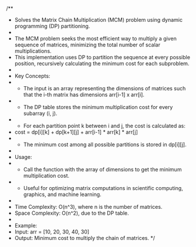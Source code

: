 /**
 * Solves the Matrix Chain Multiplication (MCM) problem using dynamic programming (DP) partitioning.
 *
 * The MCM problem seeks the most efficient way to multiply a given sequence of matrices, minimizing the total number of scalar multiplications.
 * This implementation uses DP to partition the sequence at every possible position, recursively calculating the minimum cost for each subproblem.
 *
 * Key Concepts:
 * - The input is an array representing the dimensions of matrices such that the i-th matrix has dimensions arr[i-1] x arr[i].
 * - The DP table stores the minimum multiplication cost for every subarray (i, j).
 * - For each partition point k between i and j, the cost is calculated as:
 *   cost = dp[i][k] + dp[k+1][j] + arr[i-1] * arr[k] * arr[j]
 * - The minimum cost among all possible partitions is stored in dp[i][j].
 *
 * Usage:
 * - Call the function with the array of dimensions to get the minimum multiplication cost.
 * - Useful for optimizing matrix computations in scientific computing, graphics, and machine learning.
 *
 * Time Complexity: O(n^3), where n is the number of matrices.
 * Space Complexity: O(n^2), due to the DP table.
 *
 * Example:
 *   Input: arr = [10, 20, 30, 40, 30]
 *   Output: Minimum cost to multiply the chain of matrices.
 */